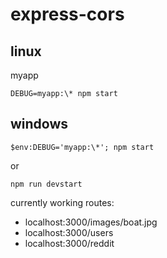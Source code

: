 # express-cors

## linux

myapp

```
DEBUG=myapp:\* npm start
```

## windows

```
$env:DEBUG='myapp:\*'; npm start
```

or

```
npm run devstart
```

currently working routes:

-   localhost:3000/images/boat.jpg
-   localhost:3000/users
-   localhost:3000/reddit
